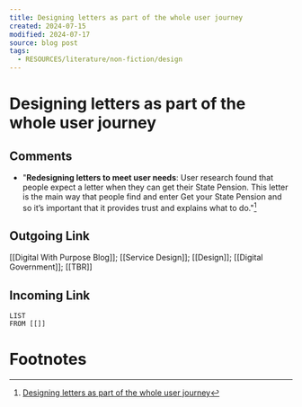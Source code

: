 ```yaml
---
title: Designing letters as part of the whole user journey
created: 2024-07-15
modified: 2024-07-17
source: blog post
tags:
  - RESOURCES/literature/non-fiction/design
---
```

# Designing letters as part of the whole user journey
## Comments
- "**Redesigning letters to meet user needs**: User research found that people expect a letter when they can get their State Pension. This letter is the main way that people find and enter Get your State Pension and so it’s important that it provides trust and explains what to do."[^1]
## Outgoing Link
[[Digital With Purpose Blog]]; [[Service Design]]; [[Design]]; [[Digital Government]]; [[TBR]]
## Incoming Link
```dataview
LIST
FROM [[]]
```
# Footnotes
[^1]: [Designing letters as part of the whole user journey](https://dwpdigital.blog.gov.uk/2019/01/28/designing-letters-as-part-of-the-whole-user-journey/?ref=plainenglish.club)
